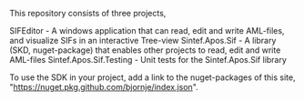 This repository consists of three projects,

SIFEditor - A windows application that can read, edit and write AML-files, and visualize SIFs in an interactive Tree-view 
Sintef.Apos.Sif - A library (SKD, nuget-package) that enables other projects to read, edit and write AML-files
Sintef.Apos.Sif.Testing - Unit tests for the Sintef.Apos.Sif library
   
To use the SDK in your project, add a link to the nuget-packages of this site, "https://nuget.pkg.github.com/bjornje/index.json".
